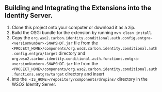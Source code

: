 ## Building and Integrating the Extensions into the Identity Server.

1. Clone this project onto your computer or download it as a zip.
2. Build the OSGi bundle for the extension by running `mvn clean install`.
3. Copy the `org.wso2.carbon.identity.conditional.auth.config.entgra-<versionNumber>-SNAPSHOT.jar` file 
from the `<PROJECT_HOME>/components/org.wso2.carbon.identity.conditional.auth.config.entgra/target` directory 
and `org.wso2.carbon.identity.conditional.auth.functions.entgra-<versionNumber>-SNAPSHOT.jar` file from the
`<PROJECT_HOME>/components/org.wso2.carbon.identity.conditional.auth.functions.entgra/target` directory and  insert 
4. into the  `<IS_HOME>/repository/components/dropins/` directory in the WSO2 Identity Server.